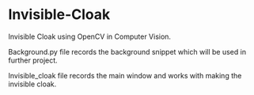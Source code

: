 # Invisible-Cloak

Invisible Cloak using OpenCV in Computer Vision.

Background.py file records the background snippet which will be used in further project. 

Invisible_cloak file records the main window and works with making the invisible cloak. 
